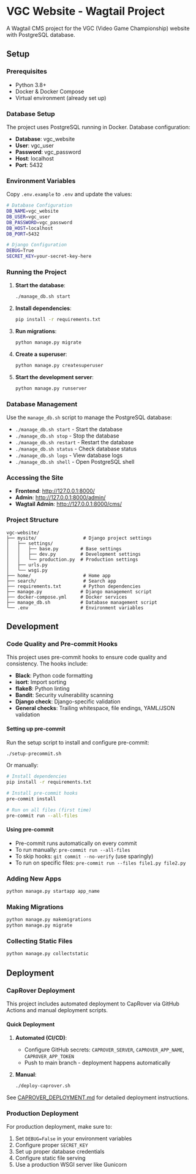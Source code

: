 # VGC Website - Wagtail Project

A Wagtail CMS project for the VGC (Video Game Championship) website with PostgreSQL database.

## Setup

### Prerequisites
- Python 3.8+
- Docker & Docker Compose
- Virtual environment (already set up)

### Database Setup
The project uses PostgreSQL running in Docker. Database configuration:
- **Database**: vgc_website
- **User**: vgc_user
- **Password**: vgc_password
- **Host**: localhost
- **Port**: 5432

### Environment Variables
Copy `.env.example` to `.env` and update the values:

```bash
# Database Configuration
DB_NAME=vgc_website
DB_USER=vgc_user
DB_PASSWORD=vgc_password
DB_HOST=localhost
DB_PORT=5432

# Django Configuration
DEBUG=True
SECRET_KEY=your-secret-key-here
```

### Running the Project

1. **Start the database**:
   ```bash
   ./manage_db.sh start
   ```

2. **Install dependencies**:
   ```bash
   pip install -r requirements.txt
   ```

3. **Run migrations**:
   ```bash
   python manage.py migrate
   ```

4. **Create a superuser**:
   ```bash
   python manage.py createsuperuser
   ```

5. **Start the development server**:
   ```bash
   python manage.py runserver
   ```

### Database Management

Use the `manage_db.sh` script to manage the PostgreSQL database:

- `./manage_db.sh start` - Start the database
- `./manage_db.sh stop` - Stop the database
- `./manage_db.sh restart` - Restart the database
- `./manage_db.sh status` - Check database status
- `./manage_db.sh logs` - View database logs
- `./manage_db.sh shell` - Open PostgreSQL shell

### Accessing the Site

- **Frontend**: http://127.0.0.1:8000/
- **Admin**: http://127.0.0.1:8000/admin/
- **Wagtail Admin**: http://127.0.0.1:8000/cms/

### Project Structure

```
vgc-website/
├── mysite/                 # Django project settings
│   ├── settings/
│   │   ├── base.py        # Base settings
│   │   ├── dev.py         # Development settings
│   │   └── production.py  # Production settings
│   ├── urls.py
│   └── wsgi.py
├── home/                   # Home app
├── search/                 # Search app
├── requirements.txt        # Python dependencies
├── manage.py              # Django management script
├── docker-compose.yml     # Docker services
├── manage_db.sh           # Database management script
└── .env                   # Environment variables
```

## Development

### Code Quality and Pre-commit Hooks

This project uses pre-commit hooks to ensure code quality and consistency. The hooks include:
- **Black**: Python code formatting
- **isort**: Import sorting
- **flake8**: Python linting
- **Bandit**: Security vulnerability scanning
- **Django check**: Django-specific validation
- **General checks**: Trailing whitespace, file endings, YAML/JSON validation

#### Setting up pre-commit

Run the setup script to install and configure pre-commit:
```bash
./setup-precommit.sh
```

Or manually:
```bash
# Install dependencies
pip install -r requirements.txt

# Install pre-commit hooks
pre-commit install

# Run on all files (first time)
pre-commit run --all-files
```

#### Using pre-commit

- Pre-commit runs automatically on every commit
- To run manually: `pre-commit run --all-files`
- To skip hooks: `git commit --no-verify` (use sparingly)
- To run on specific files: `pre-commit run --files file1.py file2.py`

### Adding New Apps
```bash
python manage.py startapp app_name
```

### Making Migrations
```bash
python manage.py makemigrations
python manage.py migrate
```

### Collecting Static Files
```bash
python manage.py collectstatic
```

## Deployment

### CapRover Deployment

This project includes automated deployment to CapRover via GitHub Actions and manual deployment scripts.

#### Quick Deployment

1. **Automated (CI/CD)**:
   - Configure GitHub secrets: `CAPROVER_SERVER`, `CAPROVER_APP_NAME`, `CAPROVER_APP_TOKEN`
   - Push to main branch - deployment happens automatically

2. **Manual**:
   ```bash
   ./deploy-caprover.sh
   ```

See [CAPROVER_DEPLOYMENT.md](CAPROVER_DEPLOYMENT.md) for detailed deployment instructions.

### Production Deployment

For production deployment, make sure to:
1. Set `DEBUG=False` in your environment variables
2. Configure proper `SECRET_KEY`
3. Set up proper database credentials
4. Configure static file serving
5. Use a production WSGI server like Gunicorn
